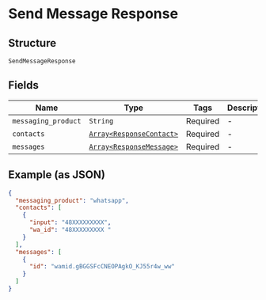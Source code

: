 
# Send Message Response

## Structure

`SendMessageResponse`

## Fields

| Name | Type | Tags | Description |
|  --- | --- | --- | --- |
| `messaging_product` | `String` | Required | - |
| `contacts` | [`Array<ResponseContact>`](../../doc/models/response-contact.md) | Required | - |
| `messages` | [`Array<ResponseMessage>`](../../doc/models/response-message.md) | Required | - |

## Example (as JSON)

```json
{
  "messaging_product": "whatsapp",
  "contacts": [
    {
      "input": "48XXXXXXXXX",
      "wa_id": "48XXXXXXXXX "
    }
  ],
  "messages": [
    {
      "id": "wamid.gBGGSFcCNEOPAgkO_KJ55r4w_ww"
    }
  ]
}
```


